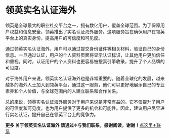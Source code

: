 # 领英实名认证海外

领英是全球最大的职业社交平台之一，拥有数亿用户，覆盖全球范围。为了保障用户权益和信息安全，领英推出了实名认证海外服务。这项服务旨在确保用户在领英平台上的真实身份，提高用户的可信度和可见度。

通过领英实名认证海外，用户可以通过提交身份证件等相关材料，验证自己的身份信息。一旦通过认证，用户的个人资料页面将显示认证标识，让其他用户更加信任和重视。同时，认证用户的个人资料也更容易被搜索引擎收录，提升了个人品牌的可见度。

对于海外用户来说，领英实名认证海外也是非常重要的。随着全球化的发展，越来越多的海外人士加入到领英平台，通过这一服务，他们可以更好地展示自己的专业素养和个人价值，与全球范围内的人建立联系和合作关系。

总的来说，领英实名认证海外服务对于用户来说是非常有益的。它不仅提升了用户的可信度和可见度，也为用户提供了更多的机会和可能性。因此，建议用户尽早进行实名认证，提升自己在领英平台上的竞争力。

**更多 关于领英实名认证海外 请通过✈与我们联系，感谢阅读，谢谢！**[点这里✈联系](https://ss.k02.cc)